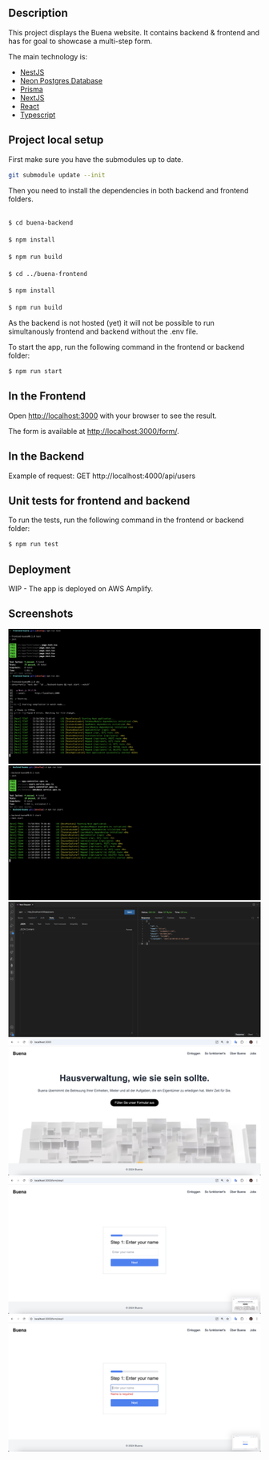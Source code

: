 ## Description

This project displays the Buena website. It contains backend & frontend and has for goal to showcase a multi-step form.

The main technology is:

- [NestJS](https://nestjs.com/)
- [Neon Postgres Database](https://console.neon.tech/)
- [Prisma](https://www.prisma.io/)
- [NextJS](https://nextjs.org/)
- [React](https://react.dev/)
- [Typescript](https://console.neon.tech/)

## Project local setup

First make sure you have the submodules up to date.

```bash
git submodule update --init
```

Then you need to install the dependencies in both backend and frontend folders.

```bash

$ cd buena-backend

$ npm install

$ npm run build

$ cd ../buena-frontend

$ npm install

$ npm run build

```

As the backend is not hosted (yet) it will not be possible to run simultanously frontend and backend without the .env file.

To start the app, run the following command in the frontend or backend folder:

```bash
$ npm run start
```

## In the Frontend

Open [http://localhost:3000](http://localhost:3000) with your browser to see the result.

The form is available at [http://localhost:3000/form/](http://localhost:3000/form/).

## In the Backend

Example of request: GET http://localhost:4000/api/users

## Unit tests for frontend and backend

To run the tests, run the following command in the frontend or backend folder:

```bash
$ npm run test
```

## Deployment

WIP - The app is deployed on AWS Amplify.

## Screenshots

![start client](./assets/start_and_test_client.png)
![start server](./assets/start_and_test_server.png)
![GET request](./assets/GET_request.png)
![UI](./assets/ui_client.png)
![UI form step 1](./assets/ui_client_form_step1.png)
![UI form error](./assets/ui_client_form_error.png)
